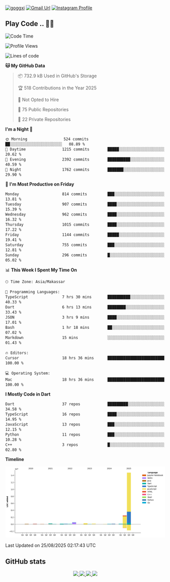 [![goggxi](https://img.shields.io/badge/Portofolio-Goggxi-orange)](https://goggxi.github.io)
[![Gmail Url](https://img.shields.io/twitter/url?label=Goggxi@gmail.com&logo=gmail&style=social&url=http%3A%2F%2Fmailto%3Acontact.Goggxi@gmail.com)](mailto:Goggxi@gmail.com) [![Instagram Profile](https://img.shields.io/twitter/url?label=moh_rifkan&logo=instagram&style=social&url=https://www.instagram.com/moh_rifkan/)](https://www.instagram.com/moh_rifkan/)

## Play Code .. 💬🚀

<!-- [![Moh Rifkan GitHub stats](https://github-readme-stats.vercel.app/api?username=goggxi&count_private=true&show_icons=true&theme=dracula&custom_title=Goggxi%20Statistic%20🚀)](https://github.com/goggxi/goggxi)

[![Top Langs](https://github-readme-stats.vercel.app/api/top-langs/?username=goggxi&langs_count=8&layout=compact&show_icons=true&theme=dracula)](https://github.com/goggxi/goggxi) -->

<!--START_SECTION:waka-->
![Code Time](http://img.shields.io/badge/Code%20Time-4%2C486%20hrs%2057%20mins-blue)

![Profile Views](http://img.shields.io/badge/Profile%20Views-21-blue)

![Lines of code](https://img.shields.io/badge/From%20Hello%20World%20I%27ve%20Written-19.3%20million%20lines%20of%20code-blue)

**🐱 My GitHub Data** 

> 📦 732.9 kB Used in GitHub's Storage 
 > 
> 🏆 518 Contributions in the Year 2025
 > 
> 🚫 Not Opted to Hire
 > 
> 📜 75 Public Repositories 
 > 
> 🔑 22 Private Repositories 
 > 
**I'm a Night 🦉** 

```text
🌞 Morning                524 commits         ██░░░░░░░░░░░░░░░░░░░░░░░   08.89 % 
🌆 Daytime                1215 commits        █████░░░░░░░░░░░░░░░░░░░░   20.62 % 
🌃 Evening                2392 commits        ██████████░░░░░░░░░░░░░░░   40.59 % 
🌙 Night                  1762 commits        ███████░░░░░░░░░░░░░░░░░░   29.90 % 
```
📅 **I'm Most Productive on Friday** 

```text
Monday                   814 commits         ███░░░░░░░░░░░░░░░░░░░░░░   13.81 % 
Tuesday                  907 commits         ████░░░░░░░░░░░░░░░░░░░░░   15.39 % 
Wednesday                962 commits         ████░░░░░░░░░░░░░░░░░░░░░   16.32 % 
Thursday                 1015 commits        ████░░░░░░░░░░░░░░░░░░░░░   17.22 % 
Friday                   1144 commits        █████░░░░░░░░░░░░░░░░░░░░   19.41 % 
Saturday                 755 commits         ███░░░░░░░░░░░░░░░░░░░░░░   12.81 % 
Sunday                   296 commits         █░░░░░░░░░░░░░░░░░░░░░░░░   05.02 % 
```


📊 **This Week I Spent My Time On** 

```text
🕑︎ Time Zone: Asia/Makassar

💬 Programming Languages: 
TypeScript               7 hrs 30 mins       ██████████░░░░░░░░░░░░░░░   40.33 % 
Dart                     6 hrs 13 mins       ████████░░░░░░░░░░░░░░░░░   33.43 % 
JSON                     3 hrs 9 mins        ████░░░░░░░░░░░░░░░░░░░░░   17.01 % 
Bash                     1 hr 18 mins        ██░░░░░░░░░░░░░░░░░░░░░░░   07.02 % 
Markdown                 15 mins             ░░░░░░░░░░░░░░░░░░░░░░░░░   01.43 % 

🔥 Editors: 
Cursor                   18 hrs 36 mins      █████████████████████████   100.00 % 

💻 Operating System: 
Mac                      18 hrs 36 mins      █████████████████████████   100.00 % 
```

**I Mostly Code in Dart** 

```text
Dart                     37 repos            █████████░░░░░░░░░░░░░░░░   34.58 % 
TypeScript               16 repos            ████░░░░░░░░░░░░░░░░░░░░░   14.95 % 
JavaScript               13 repos            ███░░░░░░░░░░░░░░░░░░░░░░   12.15 % 
Python                   11 repos            ███░░░░░░░░░░░░░░░░░░░░░░   10.28 % 
C++                      3 repos             █░░░░░░░░░░░░░░░░░░░░░░░░   02.80 % 
```



**Timeline**

![Lines of Code chart](https://raw.githubusercontent.com/Goggxi/Goggxi/main/assets/bar_graph.png)


 Last Updated on 25/08/2025 02:17:43 UTC
<!--END_SECTION:waka-->

## GitHub stats

<p align="center">
  <a href="https://github.com/goggxi">
    <img src="http://github-profile-summary-cards.vercel.app/api/cards/profile-details?username=goggxi&theme=transparent" />
  </a>
  <a href="https://github.com/goggxi">
    <img src="https://github-readme-streak-stats.herokuapp.com/?user=goggxi&hide_border=true&card_width=338&theme=transparent" />
  </a>
  <a href="https://github.com/goggxi">
    <img src="http://github-profile-summary-cards.vercel.app/api/cards/stats?username=goggxi&theme=transparent" />
  </a>
  <a href="https://github.com/goggxi">
    <img src="https://github-readme-stats.vercel.app/api/top-langs/?username=goggxi&langs_count=10&exclude_repo=&hide=c,makefile,html,css,sass,nix,nunjucks,tsql,dockerfile,shell&card_width=699&hide_border=true&theme=transparent" />
  </a>
  <!-- <br/>
  <a href="https://github.com/goggxi">
    <img src="https://komarev.com/ghpvc/?username=goggxi&color=blue&style=flat" />
  </a> -->
</p>
